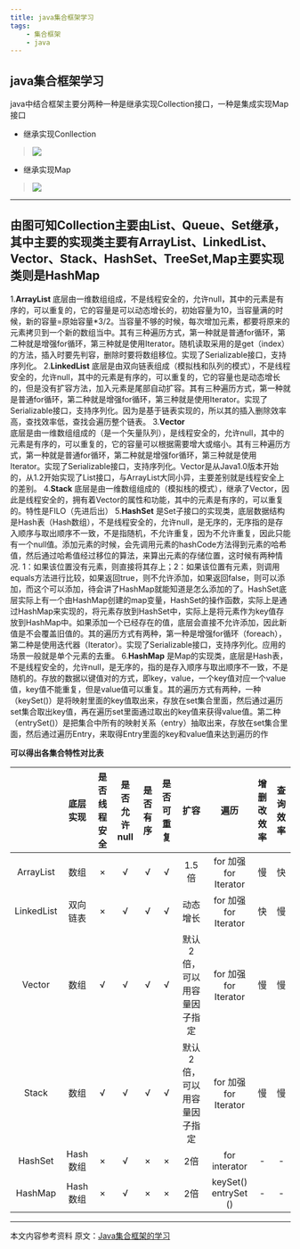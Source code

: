 ```yaml
---
title: java集合框架学习
tags: 
	- 集合框架 
	- java
---
```


## java集合框架学习 ##
java中结合框架主要分两种一种是继承实现Collection接口，一种是集成实现Map接口
<!-- more -->
<!-- reward:true -->
- 继承实现Conllection
>![](http://pth9simu1.bkt.clouddn.com/md/collection.png)
- 继承实现Map
>![](http://pth9simu1.bkt.clouddn.com/md/map.png) 

***
由图可知Collection主要由List、Queue、Set继承，其中主要的实现类主要有ArrayList、LinkedList、Vector、Stack、HashSet、TreeSet,Map主要实现类则是HashMap
---
1.__ArrayList__
	底层由一维数组组成，不是线程安全的，允许null，其中的元素是有序的，可以重复的，它的容量是可以动态增长的，初始容量为10，当容量满的时候，新的容量=原始容量\*3/2。当容量不够的时候，每次增加元素，都要将原来的元素拷贝到一个新的数组当中。其有三种遍历方式，第一种就是普通for循环，第二种就是增强for循环，第三种就是使用Iterator。随机读取采用的是get（index）的方法，插入时要先判容，删除时要将数组移位。实现了Serializable接口，支持序列化。
2.__LinkedList__ 
  底层是由双向链表组成（模拟栈和队列的模式），不是线程安全的，允许null，其中的元素是有序的，可以重复的，它的容量也是动态增长的，但是没有扩容方法，加入元素是尾部自动扩容。其有三种遍历方式，第一种就是普通for循环，第二种就是增强for循环，第三种就是使用Iterator。实现了Serializable接口，支持序列化。因为是基于链表实现的，所以其的插入删除效率高，查找效率低，查找会遍历整个链表。
3.__Vector__  
	底层是由一维数组组成的（是一个矢量队列），是线程安全的，允许null，其中的元素是有序的，可以重复的，它的容量可以根据需要增大或缩小。其有三种遍历方式，第一种就是普通for循环，第二种就是增强for循环，第三种就是使用Iterator。实现了Serializable接口，支持序列化。Vector是从Java1.0版本开始的，从1.2开始实现了List接口，与ArrayList大同小异，主要差别就是线程安全上的差别。
4.__Stack__ 
	底层是由一维数组组成的（模拟栈的模式），继承了Vector，因此是线程安全的，拥有着Vector的属性和功能，其中的元素是有序的，可以重复的。特性是FILO（先进后出）
5.__HashSet__ 
	是Set子接口的实现类，底层数据结构是Hash表（Hash数组），不是线程安全的，允许null，是无序的，无序指的是存入顺序与取出顺序不一致，不是指随机，不允许重复，因为不允许重复，因此只能有一个null值。添加元素的时候，会先调用元素的hashCode方法得到元素的哈希值，然后通过哈希值经过移位的算法，来算出元素的存储位置，这时候有两种情况.
    1：如果该位置没有元素，则直接将其存上；2：如果该位置有元素，则调用equals方法进行比较，如果返回true，则不允许添加，如果返回false，则可以添加，而这个可以添加，待会讲了HashMap就能知道是怎么添加的了。HashSet底层实际上有一个由HashMap创建的map变量，HashSet的操作函数，实际上是通过HashMap来实现的，将元素存放到HashSet中，实际上是将元素作为key值存放到HashMap中。如果添加一个已经存在的值，底层会直接不允许添加，因此新值是不会覆盖旧值的。其的遍历方式有两种，第一种是增强for循环（foreach），第二种是使用迭代器（Iterator）。实现了Serializable接口，支持序列化。应用的场景一般就是单个元素的去重。
6.__HashMap__ 
  是Map的实现类，底层是Hash表，不是线程安全的，允许null，是无序的，指的是存入顺序与取出顺序不一致，不是随机的。存放的数据以键值对的方式，即key，value，一个key值对应一个value值，key值不能重复，但是value值可以重复。其的遍历方式有两种，一种（keySet()）是将映射里面的key值取出来，存放在set集合里面，然后通过遍历set集合取出key值，再在遍历set里面通过取出的key值来获得value值。第二种（entrySet()）是把集合中所有的映射关系（entry）抽取出来，存放在set集合里面，然后通过遍历Entry，来取得Entry里面的key和value值来达到遍历的作
  
__可以得出各集合特性对比表__ 

|                | 底层实现 | 是否线程安全 | 是否允许null | 是否有序 | 是否可重复 |           扩容            |         遍历          | 增删改效率 | 查询效率 |
| :------------: | :------: | :----------: | :----------: | :------: | :--------: | :-----------------------: | :-------------------: | :--------: | :------: |
| ArrayList  |   数组   |      ×       |      √       |    √     |     √      |           1.5倍           | for 加强for  Iterator |     慢     |    快    |
| LinkedList | 双向链表 |      ×       |      √       |    √     |     √      |         动态增长          | for 加强for  Iterator |     快     |    慢    |
|   Vector   |   数组   |      √       |      √       |    √     |     √      | 默认2倍，可以用容量因子指定 | for 加强for  Iterator |     慢     |    慢    |
|     Stack      |   数组   |      √       |      √       |    √     |     √      | 默认2倍，可以用容量因子指定 | for 加强for  Iterator |     慢     |    慢    |
|    HashSet     | Hash数组 |      ×       |      √       |    ×     |     ×      |            2倍            |     for interator     |     -      |    -     |
|    HashMap     | Hash数组 |      ×       |      √       |    ×     |     ×      |            2倍            | keySet()  entrySet () |     -      |    -     |

--------------------- 
本文内容参考资料
原文：[Java集合框架的学习](ttps://blog.csdn.net/qq_41061437/article/details/81566249 )





